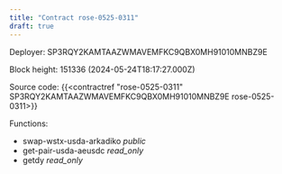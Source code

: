 ```yaml
---
title: "Contract rose-0525-0311"
draft: true
---
```

Deployer: SP3RQY2KAMTAAZWMAVEMFKC9QBX0MH91010MNBZ9E


 



Block height: 151336 (2024-05-24T18:17:27.000Z)

Source code: {{<contractref "rose-0525-0311" SP3RQY2KAMTAAZWMAVEMFKC9QBX0MH91010MNBZ9E rose-0525-0311>}}

Functions:

* swap-wstx-usda-arkadiko _public_
* get-pair-usda-aeusdc _read_only_
* getdy _read_only_
